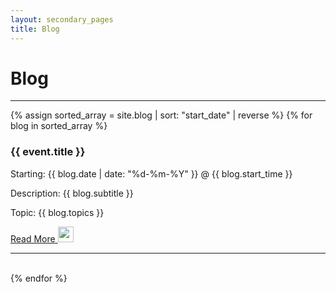 ```yaml
---
layout: secondary_pages
title: Blog
---
```

<link rel="stylesheet" href="https://cdnjs.cloudflare.com/ajax/libs/font-awesome/4.7.0/css/font-awesome.min.css">

<h1 class="gallery-header dark-blue">Blog</h1>
<div class="gallery-container">
<hr />
	{% assign sorted_array = site.blog | sort: "start_date" | reverse %}
	{% for blog in sorted_array %}
    <div class="gallery-item">
    <h3><p class="gallery-item__title">{{ event.title }}</p></h3>
        <p>Starting: {{ blog.date | date: "%d-%m-%Y" }} @ {{ blog.start_time }}</p>
        <p class="gallery-item__text">Description: {{ blog.subtitle }}</p>
        <p class="gallery-item__text">Topic: {{ blog.topics }}</p>
        <a href="{{ blog.url }}">
            <div class="gallery-item__link">
                <span>Read More</span>
                <img class="gallery-item__arrow" src="../logos/travel.svg" height=25em>
            </div>
        </a>
<hr />
<br>
</div>
	{% endfor %}
</div>